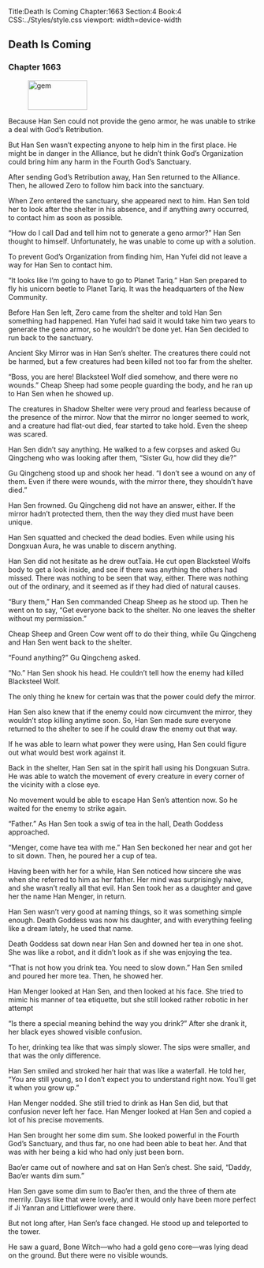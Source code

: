 Title:Death Is Coming 
Chapter:1663 
Section:4 
Book:4 
CSS:../Styles/style.css 
viewport: width=device-width
  
## Death Is Coming
### Chapter 1663
  
<figure>
	<img src="../Images/gem.gif" alt="gem" id="gem" width="120" height="60" />
</figure>
  

  
Because Han Sen could not provide the geno armor, he was unable to strike a deal with God’s Retribution.

But Han Sen wasn’t expecting anyone to help him in the first place. He might be in danger in the Alliance, but he didn’t think God’s Organization could bring him any harm in the Fourth God’s Sanctuary.

After sending God’s Retribution away, Han Sen returned to the Alliance. Then, he allowed Zero to follow him back into the sanctuary.

When Zero entered the sanctuary, she appeared next to him. Han Sen told her to look after the shelter in his absence, and if anything awry occurred, to contact him as soon as possible.

“How do I call Dad and tell him not to generate a geno armor?” Han Sen thought to himself. Unfortunately, he was unable to come up with a solution.

To prevent God’s Organization from finding him, Han Yufei did not leave a way for Han Sen to contact him.

“It looks like I’m going to have to go to Planet Tariq.” Han Sen prepared to fly his unicorn beetle to Planet Tariq. It was the headquarters of the New Community.

Before Han Sen left, Zero came from the shelter and told Han Sen something had happened. Han Yufei had said it would take him two years to generate the geno armor, so he wouldn’t be done yet. Han Sen decided to run back to the sanctuary.

Ancient Sky Mirror was in Han Sen’s shelter. The creatures there could not be harmed, but a few creatures had been killed not too far from the shelter.

“Boss, you are here! Blacksteel Wolf died somehow, and there were no wounds.” Cheap Sheep had some people guarding the body, and he ran up to Han Sen when he showed up.

The creatures in Shadow Shelter were very proud and fearless because of the presence of the mirror. Now that the mirror no longer seemed to work, and a creature had flat-out died, fear started to take hold. Even the sheep was scared.

Han Sen didn’t say anything. He walked to a few corpses and asked Gu Qingcheng who was looking after them, “Sister Gu, how did they die?”

Gu Qingcheng stood up and shook her head. “I don’t see a wound on any of them. Even if there were wounds, with the mirror there, they shouldn’t have died.”

Han Sen frowned. Gu Qingcheng did not have an answer, either. If the mirror hadn’t protected them, then the way they died must have been unique.

Han Sen squatted and checked the dead bodies. Even while using his Dongxuan Aura, he was unable to discern anything.

Han Sen did not hesitate as he drew outTaia. He cut open Blacksteel Wolfs body to get a look inside, and see if there was anything the others had missed. There was nothing to be seen that way, either. There was nothing out of the ordinary, and it seemed as if they had died of natural causes.

“Bury them,” Han Sen commanded Cheap Sheep as he stood up. Then he went on to say, “Get everyone back to the shelter. No one leaves the shelter without my permission.”

Cheap Sheep and Green Cow went off to do their thing, while Gu Qingcheng and Han Sen went back to the shelter.

“Found anything?” Gu Qingcheng asked.

“No.” Han Sen shook his head. He couldn’t tell how the enemy had killed Blacksteel Wolf.

The only thing he knew for certain was that the power could defy the mirror.

Han Sen also knew that if the enemy could now circumvent the mirror, they wouldn’t stop killing anytime soon. So, Han Sen made sure everyone returned to the shelter to see if he could draw the enemy out that way.

If he was able to learn what power they were using, Han Sen could figure out what would best work against it.

Back in the shelter, Han Sen sat in the spirit hall using his Dongxuan Sutra. He was able to watch the movement of every creature in every corner of the vicinity with a close eye.

No movement would be able to escape Han Sen’s attention now. So he waited for the enemy to strike again.

“Father.” As Han Sen took a swig of tea in the hall, Death Goddess approached.

“Menger, come have tea with me.” Han Sen beckoned her near and got her to sit down. Then, he poured her a cup of tea.

Having been with her for a while, Han Sen noticed how sincere she was when she referred to him as her father. Her mind was surprisingly naive, and she wasn’t really all that evil. Han Sen took her as a daughter and gave her the name Han Menger, in return.

Han Sen wasn’t very good at naming things, so it was something simple enough. Death Goddess was now his daughter, and with everything feeling like a dream lately, he used that name.

Death Goddess sat down near Han Sen and downed her tea in one shot. She was like a robot, and it didn’t look as if she was enjoying the tea.

“That is not how you drink tea. You need to slow down.” Han Sen smiled and poured her more tea. Then, he showed her.

Han Menger looked at Han Sen, and then looked at his face. She tried to mimic his manner of tea etiquette, but she still looked rather robotic in her attempt

“Is there a special meaning behind the way you drink?” After she drank it, her black eyes showed visible confusion.

To her, drinking tea like that was simply slower. The sips were smaller, and that was the only difference.

Han Sen smiled and stroked her hair that was like a waterfall. He told her, “You are still young, so I don’t expect you to understand right now. You’ll get it when you grow up.”

Han Menger nodded. She still tried to drink as Han Sen did, but that confusion never left her face. Han Menger looked at Han Sen and copied a lot of his precise movements.

Han Sen brought her some dim sum. She looked powerful in the Fourth God’s Sanctuary, and thus far, no one had been able to beat her. And that was with her being a kid who had only just been born.

Bao’er came out of nowhere and sat on Han Sen’s chest. She said, “Daddy, Bao’er wants dim sum.”

Han Sen gave some dim sum to Bao’er then, and the three of them ate merrily. Days like that were lovely, and it would only have been more perfect if Ji Yanran and Littleflower were there.

But not long after, Han Sen’s face changed. He stood up and teleported to the tower.

He saw a guard, Bone Witch—who had a gold geno core—was lying dead on the ground. But there were no visible wounds.